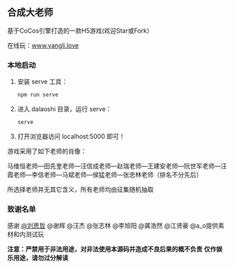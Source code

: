 ## 合成大老师

基于CoCos引擎打造的一款H5游戏(欢迎Star或Fork）

在线玩：www.yangli.love


### 本地启动

1. 安装 serve 工具：

    ```bash
    npm run serve
    ```

2. 进入 dalaoshi 目录，运行 serve：

    ```bash
    serve
    ```
   
3. 打开浏览器访问 localhost:5000 即可！



游戏采用了如下老师的肖像：

马维恒老师—田先奎老师—汪信成老师—赵瑞老师—王建安老师—阮世军老师—汪霞老师—李信老师—马斌老师—侯猛老师—张忠林老师（排名不分先后）

所选择老师并无其它含义，所有老师均由征集随机抽取

### 致谢名单

感谢 [@刘思哲](https://github.com/Ving-Github) @谢辉 @汪杰 @张志林 @李旭阳 @龚浩然 @江贤豪 @a_o提供素材和内测试玩

**注意：严禁用于非法用途，对非法使用本源码并造成不良后果的概不负责**
**仅作娱乐用途，请勿过分解读**

